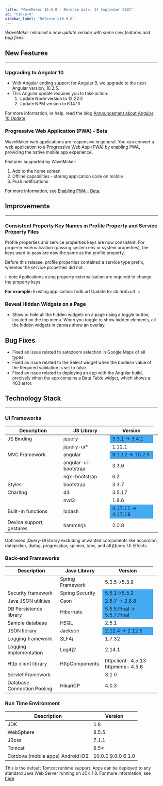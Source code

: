 ```yaml
---
title: "WaveMaker 10.9.0 - Release date: 14 September 2021"
id: "v10-9-0"
sidebar_label: "Release v10.9.0"
---
```

*WaveMaker released a new update version with some new features and bug fixes.*

## New Features

---

### Upgrading to Angular 10

- With Angular ending support for Angular 9, we upgrade to the next Angular version, 10.2.5.
- This Angular update requires you to take action: 
    1. Update Node version to 12.22.3
    2. Update NPM version to 6.14.13

For more information, or help, read the blog [Announcement about Angular 10 Update](/learn/blog/2021/09/01/angular-10-update).

### Progressive Web Application (PWA) - Beta

WaveMaker web applications are responsive in general. You can convert a web application to a Progressive Web App (PWA) by enabling PWA, providing the native mobile app experience. 

Features supported by WaveMaker:

1. Add to the home screen
2. Offline capabilities - storing application code on mobile
3. Push notifications   

For more information, see [Enabling PWA - Beta](/learn/how-tos/building-pwa-app).

## Improvements

---

### Consistent Property Key Names in Profile Property and Service Property Files

Profile properties and service properties keys are now consistent. For property externalization (passing system env or system properties), the keys used to pass are now the same as the profile property.

Before this release, profile properties contained a service type prefix, whereas the service properties did not. 

:::note
Applications using property externalization are required to change the property keys. 

**For example:** 
Existing application: hrdb.url
Update to: db.hrdb.url
:::

### Reveal Hidden Widgets on a Page

- Show or hide all the hidden widgets on a page using a toggle button, located on the top menu. When you toggle to show hidden elements, all the hidden widgets in canvas show an overlay.

## Bug Fixes

- Fixed an issue related to autozoom selection in Google Maps of all types.
- Fixed an issue related to the Select widget when the boolean value of the Required validation is set to false. 
- Fixed an issue related to deploying an app with the Angular build, precisely when the app contains a Data Table widget, which shows a 403 error.

## Technology Stack

---

### UI Frameworks

| Description | JS Library | Version |
| --- | --- | --- |
| JS Binding | jquery <td bgcolor="#44aaf4">  3.3.1 -> 3.4.1 </td>|
|  | jquery-ui* | 1.12.1 |
| MVC Framework | angular <td bgcolor="#44aaf4">  9.1.12 -> 10.2.5 </td>|
|  | angular-ui-bootstrap | 3.3.6 |
|  | ngx-bootstrap | 6.2 |
| Styles | bootstrap | 3.3.7 |
| Charting | d3 | 3.5.17 |
|  | nvd3 | 1.8.6 |
| Built-in functions | lodash <td bgcolor="#44aaf4">  4.17.11 -> 4.17.19</td>|
| Device support, gestures | hammerjs | 2.0.8 |

Optimised jQuery-UI library excluding unwanted components like accordion, datepicker, dialog, progressbar, spinner, tabs, and all jQuery-UI Effects.

### Back-end Frameworks

| Description | Java Library | Version |
| --- | --- | --- |
|  | Spring Framework  | 5.3.5->5.3.9|
| Security framework | Spring Security  <td bgcolor="#44aaf4"> 5.5.1->5.5.2</td>|
| Java JSON utilities | Gson  <td bgcolor="#44aaf4"> 2.8.7 -> 2.8.8</td>|
| DB Persistence library | Hibernate <td bgcolor="#44aaf4"> 5.5.5.Final -> 5.5.7.Final</td>|
| Sample database | HSQL | 2.5.1|
| JSON library | Jackson  <td bgcolor="#44aaf4"> 2.12.4 -> 2.12.5</td>|
| Logging framework | SLF4j  |1.7.32 |
| Logging Implementation | Log4j2  |2.14.1 |
| Http client library | HttpComponents | httpclient- 4.5.13   httpmime- 4.5.6 |
| Servlet Framework |  | 3.1.0 |
|Database Connection Pooling | HikariCP | 4.0.3 |

### Run Time Environment

| Description | Version |
| --- | --- |
| JDK | 1.8 |
| WebSphere | 8.5.5 |
| JBoss | 7.1.1 |
| Tomcat | 8.5* |
| Cordova (mobile apps)   Android   iOS | 10.0.0   9.0.0    6.1.0 |

This is the default Tomcat runtime support. Apps can be deployed to any standard Java Web Server running on JDK 1.8. For more information, see [here](/learn/app-development/deployment/deployment-web-server).
